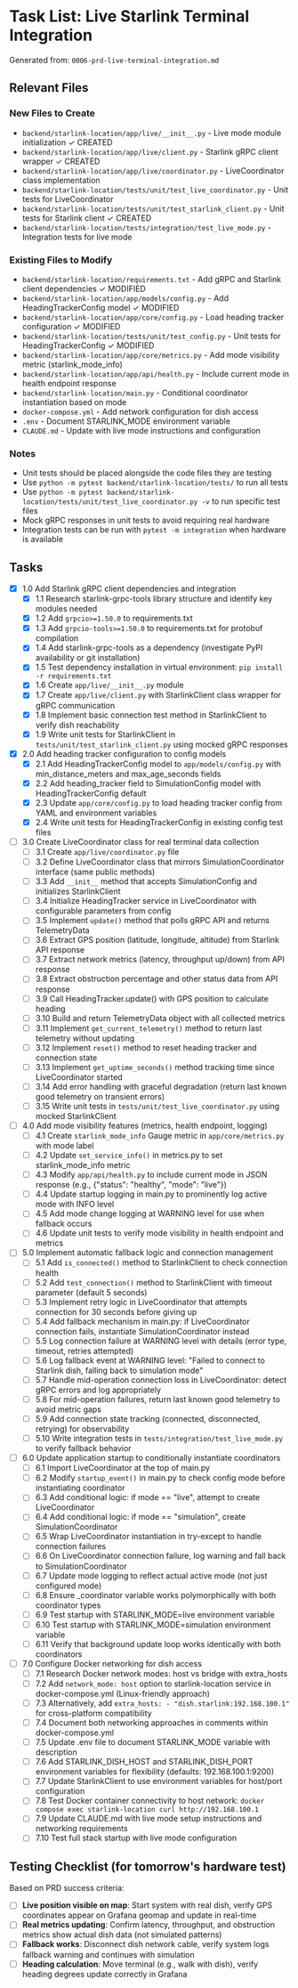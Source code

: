 # Task List: Live Starlink Terminal Integration

Generated from: `0006-prd-live-terminal-integration.md`

## Relevant Files

### New Files to Create

- `backend/starlink-location/app/live/__init__.py` - Live mode module initialization ✓ CREATED
- `backend/starlink-location/app/live/client.py` - Starlink gRPC client wrapper ✓ CREATED
- `backend/starlink-location/app/live/coordinator.py` - LiveCoordinator class implementation
- `backend/starlink-location/tests/unit/test_live_coordinator.py` - Unit tests for LiveCoordinator
- `backend/starlink-location/tests/unit/test_starlink_client.py` - Unit tests for Starlink client ✓ CREATED
- `backend/starlink-location/tests/integration/test_live_mode.py` - Integration tests for live mode

### Existing Files to Modify

- `backend/starlink-location/requirements.txt` - Add gRPC and Starlink client dependencies ✓ MODIFIED
- `backend/starlink-location/app/models/config.py` - Add HeadingTrackerConfig model ✓ MODIFIED
- `backend/starlink-location/app/core/config.py` - Load heading tracker configuration ✓ MODIFIED
- `backend/starlink-location/tests/unit/test_config.py` - Unit tests for HeadingTrackerConfig ✓ MODIFIED
- `backend/starlink-location/app/core/metrics.py` - Add mode visibility metric (starlink_mode_info)
- `backend/starlink-location/app/api/health.py` - Include current mode in health endpoint response
- `backend/starlink-location/main.py` - Conditional coordinator instantiation based on mode
- `docker-compose.yml` - Add network configuration for dish access
- `.env` - Document STARLINK_MODE environment variable
- `CLAUDE.md` - Update with live mode instructions and configuration

### Notes

- Unit tests should be placed alongside the code files they are testing
- Use `python -m pytest backend/starlink-location/tests/` to run all tests
- Use `python -m pytest backend/starlink-location/tests/unit/test_live_coordinator.py -v` to run specific test files
- Mock gRPC responses in unit tests to avoid requiring real hardware
- Integration tests can be run with `pytest -m integration` when hardware is available

## Tasks

- [x] 1.0 Add Starlink gRPC client dependencies and integration
  - [x] 1.1 Research starlink-grpc-tools library structure and identify key modules needed
  - [x] 1.2 Add `grpcio>=1.50.0` to requirements.txt
  - [x] 1.3 Add `grpcio-tools>=1.50.0` to requirements.txt for protobuf compilation
  - [x] 1.4 Add starlink-grpc-tools as a dependency (investigate PyPI availability or git installation)
  - [x] 1.5 Test dependency installation in virtual environment: `pip install -r requirements.txt`
  - [x] 1.6 Create `app/live/__init__.py` module
  - [x] 1.7 Create `app/live/client.py` with StarlinkClient class wrapper for gRPC communication
  - [x] 1.8 Implement basic connection test method in StarlinkClient to verify dish reachability
  - [x] 1.9 Write unit tests for StarlinkClient in `tests/unit/test_starlink_client.py` using mocked gRPC responses

- [x] 2.0 Add heading tracker configuration to config models
  - [x] 2.1 Add HeadingTrackerConfig model to `app/models/config.py` with min_distance_meters and max_age_seconds fields
  - [x] 2.2 Add heading_tracker field to SimulationConfig model with HeadingTrackerConfig default
  - [x] 2.3 Update `app/core/config.py` to load heading tracker config from YAML and environment variables
  - [x] 2.4 Write unit tests for HeadingTrackerConfig in existing config test files

- [ ] 3.0 Create LiveCoordinator class for real terminal data collection
  - [ ] 3.1 Create `app/live/coordinator.py` file
  - [ ] 3.2 Define LiveCoordinator class that mirrors SimulationCoordinator interface (same public methods)
  - [ ] 3.3 Add `__init__` method that accepts SimulationConfig and initializes StarlinkClient
  - [ ] 3.4 Initialize HeadingTracker service in LiveCoordinator with configurable parameters from config
  - [ ] 3.5 Implement `update()` method that polls gRPC API and returns TelemetryData
  - [ ] 3.6 Extract GPS position (latitude, longitude, altitude) from Starlink API response
  - [ ] 3.7 Extract network metrics (latency, throughput up/down) from API response
  - [ ] 3.8 Extract obstruction percentage and other status data from API response
  - [ ] 3.9 Call HeadingTracker.update() with GPS position to calculate heading
  - [ ] 3.10 Build and return TelemetryData object with all collected metrics
  - [ ] 3.11 Implement `get_current_telemetry()` method to return last telemetry without updating
  - [ ] 3.12 Implement `reset()` method to reset heading tracker and connection state
  - [ ] 3.13 Implement `get_uptime_seconds()` method tracking time since LiveCoordinator started
  - [ ] 3.14 Add error handling with graceful degradation (return last known good telemetry on transient errors)
  - [ ] 3.15 Write unit tests in `tests/unit/test_live_coordinator.py` using mocked StarlinkClient

- [ ] 4.0 Add mode visibility features (metrics, health endpoint, logging)
  - [ ] 4.1 Create `starlink_mode_info` Gauge metric in `app/core/metrics.py` with mode label
  - [ ] 4.2 Update `set_service_info()` in metrics.py to set starlink_mode_info metric
  - [ ] 4.3 Modify `app/api/health.py` to include current mode in JSON response (e.g., {"status": "healthy", "mode": "live"})
  - [ ] 4.4 Update startup logging in main.py to prominently log active mode with INFO level
  - [ ] 4.5 Add mode change logging at WARNING level for use when fallback occurs
  - [ ] 4.6 Update unit tests to verify mode visibility in health endpoint and metrics

- [ ] 5.0 Implement automatic fallback logic and connection management
  - [ ] 5.1 Add `is_connected()` method to StarlinkClient to check connection health
  - [ ] 5.2 Add `test_connection()` method to StarlinkClient with timeout parameter (default 5 seconds)
  - [ ] 5.3 Implement retry logic in LiveCoordinator that attempts connection for 30 seconds before giving up
  - [ ] 5.4 Add fallback mechanism in main.py: if LiveCoordinator connection fails, instantiate SimulationCoordinator instead
  - [ ] 5.5 Log connection failure at WARNING level with details (error type, timeout, retries attempted)
  - [ ] 5.6 Log fallback event at WARNING level: "Failed to connect to Starlink dish, falling back to simulation mode"
  - [ ] 5.7 Handle mid-operation connection loss in LiveCoordinator: detect gRPC errors and log appropriately
  - [ ] 5.8 For mid-operation failures, return last known good telemetry to avoid metric gaps
  - [ ] 5.9 Add connection state tracking (connected, disconnected, retrying) for observability
  - [ ] 5.10 Write integration tests in `tests/integration/test_live_mode.py` to verify fallback behavior

- [ ] 6.0 Update application startup to conditionally instantiate coordinators
  - [ ] 6.1 Import LiveCoordinator at the top of main.py
  - [ ] 6.2 Modify `startup_event()` in main.py to check config mode before instantiating coordinator
  - [ ] 6.3 Add conditional logic: if mode == "live", attempt to create LiveCoordinator
  - [ ] 6.4 Add conditional logic: if mode == "simulation", create SimulationCoordinator
  - [ ] 6.5 Wrap LiveCoordinator instantiation in try-except to handle connection failures
  - [ ] 6.6 On LiveCoordinator connection failure, log warning and fall back to SimulationCoordinator
  - [ ] 6.7 Update mode logging to reflect actual active mode (not just configured mode)
  - [ ] 6.8 Ensure _coordinator variable works polymorphically with both coordinator types
  - [ ] 6.9 Test startup with STARLINK_MODE=live environment variable
  - [ ] 6.10 Test startup with STARLINK_MODE=simulation environment variable
  - [ ] 6.11 Verify that background update loop works identically with both coordinators

- [ ] 7.0 Configure Docker networking for dish access
  - [ ] 7.1 Research Docker network modes: host vs bridge with extra_hosts
  - [ ] 7.2 Add `network_mode: host` option to starlink-location service in docker-compose.yml (Linux-friendly approach)
  - [ ] 7.3 Alternatively, add `extra_hosts: - "dish.starlink:192.168.100.1"` for cross-platform compatibility
  - [ ] 7.4 Document both networking approaches in comments within docker-compose.yml
  - [ ] 7.5 Update .env file to document STARLINK_MODE variable with description
  - [ ] 7.6 Add STARLINK_DISH_HOST and STARLINK_DISH_PORT environment variables for flexibility (defaults: 192.168.100.1:9200)
  - [ ] 7.7 Update StarlinkClient to use environment variables for host/port configuration
  - [ ] 7.8 Test Docker container connectivity to host network: `docker compose exec starlink-location curl http://192.168.100.1`
  - [ ] 7.9 Update CLAUDE.md with live mode setup instructions and networking requirements
  - [ ] 7.10 Test full stack startup with live mode configuration

## Testing Checklist (for tomorrow's hardware test)

Based on PRD success criteria:

- [ ] **Live position visible on map**: Start system with real dish, verify GPS coordinates appear on Grafana geomap and update in real-time
- [ ] **Real metrics updating**: Confirm latency, throughput, and obstruction metrics show actual dish data (not simulated patterns)
- [ ] **Fallback works**: Disconnect dish network cable, verify system logs fallback warning and continues with simulation
- [ ] **Heading calculation**: Move terminal (e.g., walk with dish), verify heading degrees update correctly in Grafana

